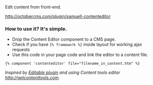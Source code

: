 Edit content from front-end.

http://octobercms.com/plugin/samuell-contenteditor

### How to use it? It's simple. ###

* Drop the Content Editor component to a CMS page.
* Check if you have `{% framework %}` inside layout for working ajax requests
* Use this code in your page code and link the editor to a content file.

```
{% component 'contenteditor' file="filename_in_content.htm" %}
```

*Inspired by [Editable plugin](http://octobercms.com/plugin/rainlab-editable) and using Content tools editor  http://getcontenttools.com.*
